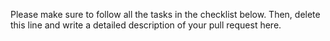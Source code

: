 Please make sure to follow all the tasks in the checklist below. Then, delete this line and write a detailed description of your pull request here.

<!--
## Guidelines

Please follow the guidelines for pull requests (PRs) in [CONTRIBUTING](/docs/contributing.md). Checklist:

- Ensure that your PR is small, and implements one change
- Give your PR title one of the prefixes ENH, BUG, STYLE, DOC, DEL to indicate what type of change that is (see [CONTRIBUTING](/docs/contributing.md))
- Link the correct GitHub issue for tracking
- Add unit tests for all functions that you introduced or modified
- Run automatic code formatting / linting on all files ("Format Document" Shift-Alt-F in VSCode)
- Ensure that documentation renders correctly in Sphinx by running `make html` in the `docs` folder

## Change the default merge message

When completing your PR, you will be asked for a title and an optional extended description. By default, the extended description will be a concatenation of the individual
commit messages. Please DELETE/REPLACE that with a human readable extended description for non-trivial PRs.
-->

